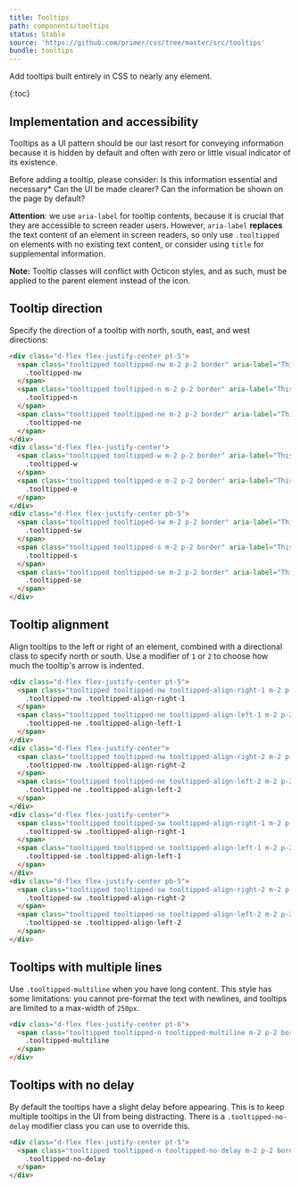 ```yaml
---
title: Tooltips
path: components/tooltips
status: Stable
source: 'https://github.com/primer/css/tree/master/src/tooltips'
bundle: tooltips
---
```



Add tooltips built entirely in CSS to nearly any element.

{:toc}

## Implementation and accessibility

Tooltips as a UI pattern should be our last resort for conveying information because it is hidden by default and often with zero or little visual indicator of its existence.

Before adding a tooltip, please consider: Is this information essential and necessary* Can the UI be made clearer? Can the information be shown on the page by default?

**Attention**: we use `aria-label` for tooltip contents, because it is crucial that they are accessible to screen reader users. However, `aria-label` **replaces** the text content of an element in screen readers, so only use `.tooltipped` on elements with no existing text content, or consider using `title` for supplemental information.

**Note:** Tooltip classes will conflict with Octicon styles, and as such, must be applied to the parent element instead of the icon.

## Tooltip direction
Specify the direction of a tooltip with north, south, east, and west directions:

```html
<div class="d-flex flex-justify-center pt-5">
  <span class="tooltipped tooltipped-nw m-2 p-2 border" aria-label="This is the tooltip on the North West side.">
    .tooltipped-nw
  </span>
  <span class="tooltipped tooltipped-n m-2 p-2 border" aria-label="This is the tooltip on the North side.">
    .tooltipped-n
  </span>
  <span class="tooltipped tooltipped-ne m-2 p-2 border" aria-label="This is the tooltip on the North East side.">
    .tooltipped-ne
  </span>
</div>
<div class="d-flex flex-justify-center">
  <span class="tooltipped tooltipped-w m-2 p-2 border" aria-label="This is the tooltip on the West side.">
    .tooltipped-w
  </span>
  <span class="tooltipped tooltipped-e m-2 p-2 border" aria-label="This is the tooltip on the East side.">
    .tooltipped-e
  </span>
</div>
<div class="d-flex flex-justify-center pb-5">
  <span class="tooltipped tooltipped-sw m-2 p-2 border" aria-label="This is the tooltip on the South West side.">
    .tooltipped-sw
  </span>
  <span class="tooltipped tooltipped-s m-2 p-2 border" aria-label="This is the tooltip on the South side.">
    .tooltipped-s
  </span>
  <span class="tooltipped tooltipped-se m-2 p-2 border" aria-label="This is the tooltip on the South East side.">
    .tooltipped-se
  </span>
</div>
```

## Tooltip alignment
Align tooltips to the left or right of an element, combined with a directional class to specify north or south. Use a modifier of `1` or `2` to choose how much the tooltip's arrow is indented.

```html
<div class="d-flex flex-justify-center pt-5">
  <span class="tooltipped tooltipped-nw tooltipped-align-right-1 m-2 p-2 border" aria-label="Tooltipped NW and aligned right.">
    .tooltipped-nw .tooltipped-align-right-1
  </span>
  <span class="tooltipped tooltipped-ne tooltipped-align-left-1 m-2 p-2 border" aria-label="Tooltipped NE and aligned left.">
    .tooltipped-ne .tooltipped-align-left-1
  </span>
</div>
<div class="d-flex flex-justify-center">
  <span class="tooltipped tooltipped-nw tooltipped-align-right-2 m-2 p-2 border" aria-label="Tooltipped NW and aligned right.">
    .tooltipped-nw .tooltipped-align-right-2
  </span>
  <span class="tooltipped tooltipped-ne tooltipped-align-left-2 m-2 p-2 border" aria-label="Tooltipped NE and aligned left.">
    .tooltipped-ne .tooltipped-align-left-2
  </span>
</div>
<div class="d-flex flex-justify-center">
  <span class="tooltipped tooltipped-sw tooltipped-align-right-1 m-2 p-2 border" aria-label="Tooltipped SE and aligned right.">
    .tooltipped-sw .tooltipped-align-right-1
  </span>
  <span class="tooltipped tooltipped-se tooltipped-align-left-1 m-2 p-2 border" aria-label="Tooltipped SW and aigned left.">
    .tooltipped-se .tooltipped-align-left-1
  </span>
</div>
<div class="d-flex flex-justify-center pb-5">
  <span class="tooltipped tooltipped-sw tooltipped-align-right-2 m-2 p-2 border" aria-label="Tooltipped SE and aligned right.">
    .tooltipped-sw .tooltipped-align-right-2
  </span>
  <span class="tooltipped tooltipped-se tooltipped-align-left-2 m-2 p-2 border" aria-label="Tooltipped SW and aigned left.">
    .tooltipped-se .tooltipped-align-left-2
  </span>
</div>
```

## Tooltips with multiple lines
Use `.tooltipped-multiline` when you have long content. This style has some limitations: you cannot pre-format the text with newlines, and tooltips are limited to a max-width of `250px`.


```html
<div class="d-flex flex-justify-center pt-6">
  <span class="tooltipped tooltipped-n tooltipped-multiline m-2 p-2 border" aria-label="This is the tooltip with multiple lines. This is the tooltip with multiple lines.">
    .tooltipped-multiline
  </span>
</div>
```

## Tooltips with no delay

By default the tooltips have a slight delay before appearing. This is to keep multiple tooltips in the UI from being distracting. There is a `.tooltipped-no-delay` modifier class you can use to override this.

```html
<div class="d-flex flex-justify-center pt-5">
  <span class="tooltipped tooltipped-n tooltipped-no-delay m-2 p-2 border" aria-label="This is the tooltip on the no delay side.">
    .tooltipped-no-delay
  </span>
</div>
```

